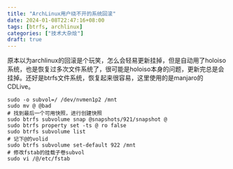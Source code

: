 ```yaml
---
title: "ArchLinux用户绕不开的系统回滚"
date: 2024-01-08T22:47:16+08:00
tags: [btrfs, archlinux]
categories: ["技术大杂烩"]
draft: true
---
```


原本以为archlinux的回滚是个玩笑，怎么会轻易更新挂掉，但是自动用了holoiso系统，也是恢复过多次文件系统了，很可能是holoiso本身的问题，更新完总是会挂掉。还好是btrfs文件系统，恢复起来很容易，这里使用的是manjaro的CDLive。

```
sudo -o subvol=/ /dev/nvmen1p2 /mnt
sudo mv @ @bad
# 找到最后一个可用快照，进行创建快照
sudo btrfs subvolume snap @snapshots/921/snapshot @
sudo btrfs property set -ts @ ro false
sudo btrfs subvolume list
# 记下@的volid
sudo btrfs subvolume set-default 922 /mnt
# 修改fstab的挂载子卷subvol
sudo vi /@/etc/fstab
```